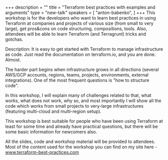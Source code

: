 +++
description = ""
title = "Terraform best practices with examples and arguments"
type = "new-talk"
speakers = [
        "anton-babenko",
]
+++
This workshop is for the developers who want to learn best practices in using Terraform at companies and projects of various size (from small to very large), get pros&cons on code structuring, compositions, tools. Also, attendees will be able to learn Terraform (and Terragrunt) tricks and gotchas.

Description:
It is easy to get started with Terraform to manage infrastructure as code. Just read the documentation on terraform.io, and you are done. Almost.

The harder part begins when infrastructure grows in all directions (several AWS/GCP accounts, regions, teams, projects, environments, external integrations). One of the most frequent questions is "how to structure code".

In this workshop, I will explain many of challenges related to that, what works, what does not work, why so, and most importantly I will show all the code which works from small projects to very-large infrastructures (featuring multi-cloud and multi-region setup).

This workshop is best suitable for people who have been using Terraform at least for some time and already have practical questions, but there will be some basic information for newcomers also.

All the slides, code and workshop material will be provided to attendees. Most of the content used for the workshop you can find on my site here - www.terraform-best-practices.com
